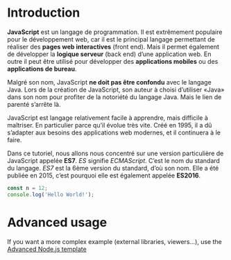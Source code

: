 # Introduction

**JavaScript** est un langage de programmation. Il est extrêmement populaire pour le développement web, car il est le principal langage permettant de réaliser des **pages web interactives** (front end). Mais il permet également de développer la **logique serveur** (back end) d’une application web. En outre il peut être utilisé pour développer des **applications mobiles** ou des **applications de bureau**.

Malgré son nom, JavaScript **ne doit pas être confondu** avec le langage Java. Lors de la création de JavaScript, son auteur à choisi d’utiliser «Java» dans son nom pour profiter de la notoriété du langage Java. Mais le lien de parenté s’arrête là.

JavaScript est langage relativement facile à apprendre, mais difficile à maîtriser. En particulier parce qu’il évolue très vite. Créé en 1995, il a dû s’adapter aux besoins des applications web modernes, et il continuera à le faire.

Dans ce tutoriel, nous allons nous concentré sur une version particulière de JavaScript appelée **ES7**. *ES* signifie *ECMAScript*. C’est le nom du standard du langage. *ES7* est la 6ème version du standard, d’où son nom. Elle a été publiée en 2015, c’est pourquoi elle est également appelée **ES2016**.


```javascript runnable
const n = 12;
console.log('Hello World!');
```

# Advanced usage

If you want a more complex example (external libraries, viewers...), use the [Advanced Node.js template](https://tech.io/select-repo/442)
